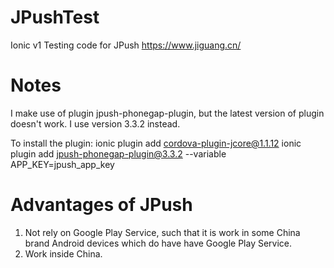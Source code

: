 # JPushTest
Ionic v1 Testing code for JPush https://www.jiguang.cn/

# Notes
I make use of plugin jpush-phonegap-plugin, but the latest version of plugin doesn't work. I use version 3.3.2 instead.

To install the plugin:
ionic plugin add cordova-plugin-jcore@1.1.12
ionic plugin add jpush-phonegap-plugin@3.3.2 --variable APP_KEY=jpush_app_key

# Advantages of JPush
1. Not rely on Google Play Service, such that it is work in some China brand Android devices which do have have Google Play Service.
2. Work inside China.

